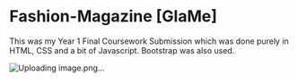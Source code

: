 # Fashion-Magazine [GlaMe]

This was my Year 1 Final Coursework Submission which was done purely in HTML, CSS and a bit of Javascript. Bootstrap was also used. 

![Uploading image.png…]()
